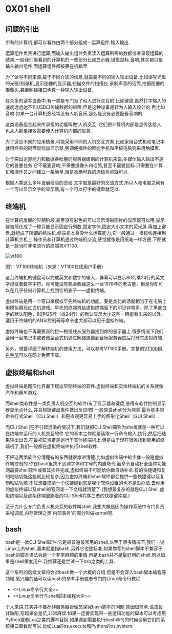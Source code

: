 # 0X01 shell

## 问题的引出

所有的计算机,都可以看作由两个部分组成--运算组件,输入输出.

运算组件负责进行运算,而输入输出组件负责读入运算所需的数据或者呈现运算的结果.一般我们能看到的计算机的一些部分比如显示器,键盘鼠标,音响,其实都只是输入输出组件.而运算组件都被裹在机箱里.

为了读写不同来源,载于不同介质的信息,就需要不同的输入输出设备.比如读写光盘的光驱/刻录机,显示图像的显示器,扫描文件的扫描仪,录制声音的话筒,拍摄图像的摄像头,甚至网络接口也算一种输入输出设备.

在众多的读写设备中,有一类是专门为了和人进行交互的.比如键盘,虽然打字输入的速度远远达不到USB口传输数据的极限,但是这种设备是转为人输入设计的.再比如音响.如果一台计算机旁经常没有人听音乐,那么是没有必要配备音响的.

这类设备组合起来所承担的功能叫做'人机交互'.它们把计算机内部信息传达给人,也从人那里接收需要传入计算机内部的信息.

为了适应不同的应用情景,可能采用不同的人机交互方案.比如家用台式机和笔记本就用经典的键盘鼠标加显示器,强调便携性的智能手机和平板电脑则采用触摸屏.

对于突出运算能力和数据吞吐量的服务器级别的计算机来说,多媒体输入输出不是它的首要任务.它不需要音响,不需要摄像头和话筒,甚至不需要鼠标.只需要在计算机和操作员之间建立一条简单,但是准确可靠的通信桥梁就可以.

根据人类这么多年发展经验的总结.文字就是最好的交流方式.所以人和电脑之间有一个可以显示文字的显示器,有一个可以打字的键盘就足以.

## 终端机

在计算机发展的早期阶段,甚至没有彩色的可以显示清晰图片的显示器可以用.显示器被简化成了一种只能显示固定行列数,固定字体,固定大小文字的荧光屏.再加上键盘,就组成了所谓的终端机.终端机本身没什么运算能力,它一般通过一根缆线连接到计算机主机上.操作员和计算机通过终端机交流,感觉就像是用纸笔一样方便.下图就是一款当时非常流行的终端机VT100.

![vt100](http://vt100.net/docs/vt100-ug/vt100-photo.jpeg)

图1：VT100终端机（来源：VT100在线用户手册）

这台终端机的键盘可以完成英文和数字的输入，屏幕可以显示80列乘24行的英文字母或者数字字符。你可能没有机会收藏这么一台1978年的老古董，但是你却可以在几乎任何计算机上找到它的影子——虚拟终端。

虚拟终端是用一个窗口来模拟早先终端机的功能。要是类比的话就相当于在电脑上用模拟器玩红白机游戏。早先的终端机给虚拟终端留下的印记非常多，除了黑底白字的默认配色，80列25行（或24行）的默认显示大小这些一眼能看出来的以外。适用于终端机的ANSI控制码等命令也大都可以用于虚拟终端。

虚拟终端也不再需要真的拉一根缆线从服务器接到你的显示器上.很多情况下我们会用一台笔记本或者微型台式机通过网络连接到目标服务器然后打开其虚拟终端.

另外，想要详细了解终端机的使用方法，可以参考VT100手册。完整的[VT100用户手册](https://vt100.net/docs/vt100-ug/)可以在网上免费下载。

## 虚拟终端和shell

虚拟终端是图形化界面下模拟早期终端的软件.虚拟终端和实体终端机的关系就像汽车和赛车游戏.

而shell类软件是一类负责人机交互的软件(有了显示器和键盘,总得有软件控制显示器显示点什么,并且根据键盘事件做出反应吧).一般来说shell分为两类:最为基本的命令行式Shell（CLI Shell）和更直观更容易上手的图形化Shell（GUI Shell）.

而CLI Shell(在不引起混淆的情况下,我们就把CLI Shell简称为shell)就是一种可以在终端中运行的人机交互软件.它的基本工作就是读取一行命令输入,执行,然后把结果输出出去.在最初它肯定是运行于实体终端机上.但是由于现在很难找到能用的终端机了,我们一般都在虚拟终端中执行shell软件.

不把这两类软件分清楚有的东西就很难讲清楚.比如虚拟终端中的字体一般是虚拟终端控制的.你在bash里找不到调字体和字号的内置命令.而命令自动补全这种功能则需要shell软件或者其插件完成,虚拟终端不可能给你做自动补全.有的快捷键和复制粘贴功能这些就比较复杂,因为虚拟终端和shell软件都会提供一些快捷键以及复制粘贴功能.不过想要搞清一个快捷键到底是哪个软件设置的也不是没办法.去你用的虚拟终端以及shell的官网查一下文档就清楚了.(我想最复杂的就是GUI Shell,虚拟终端以及虚拟终端里跑着的CLI Shell程序三者的快捷键冲突.)

至于为什么专门负责人机交互的软件叫shell,我想大概是因为操作系统中专门负责进程调度,内存管理之类'内部事务'的部分叫做kernel吧.

## bash

bash是一款CLI Shell软件.它是最普遍最常用的shell.以至于很多情况下,我们一说Linux上的shell,基本就是指bash.另外它也是标准.如果你写的shell脚本不兼容于bash的脚本语法会是一个非常麻烦的事情.但是,bash并不是最好用的shell.所以如果是shell重度用户.我推荐还是尝试一下zsh之类的工具.

这个系列的后续文章将会对bash做一个大概的介绍.但是不会深入bash脚本编程等领域.感兴趣的话可以读bash的参考手册或者专门的Linux命令行教程:

* <<Linux命令行大全>>
* <<Linux命令行与shell脚本编程大全>>

个人来讲,其实并不推荐非服务器管理员深究bash脚本的问题.原因很简单,语法设计缺陷,写起来全是坑,非常麻烦.如果一定要实现带一些逻辑功能的脚本可以考虑用Python或者Lua之类的脚本替换.如果遇到需要执行bash命令的时候调用它们的系统接口函数就可以.比如Lua的os.execute和Python的os.system.
